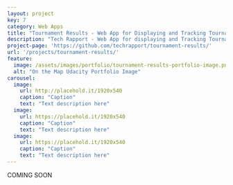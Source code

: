 ```yaml
---
layout: project
key: 7
category: Web Apps
title: "Tournament Results - Web App for Displaying and Tracking Tournament Results"
description: "Tech Rapport - Web App for displaying and Tracking Tournament Results"
project-page: 'https://github.com/techrapport/tournament-results/'
url: '/projects/tournament-results/'
feature: 
  image: /assets/images/portfolio/tournament-results-portfolio-image.png
  alt: "On the Map Udacity Portfolio Image"
carousel:
  image:
    url: http://placehold.it/1920x540
    caption: "Caption"
    text: "Text description here"
  image:
    url: https://placehold.it/1920x540
    caption: "Caption"
    text: "Text description here"
  image:
    url: https://placehold.it/1920x540
    caption: "Caption"
    text: "Text description here"
---
```


COMING SOON
